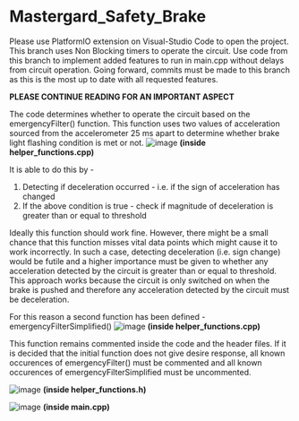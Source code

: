 # Mastergard_Safety_Brake


Please use PlatformIO extension on Visual-Studio Code to open the project.
This branch uses Non Blocking timers to operate the circuit.
Use code from this branch to implement added features to run in main.cpp without delays from circuit operation. 
Going forward, commits must be made to this branch as this is the most up to date with all requested features.

**PLEASE CONTINUE READING FOR AN IMPORTANT ASPECT**

The code determines whether to operate the circuit based on the emergencyFilter() function.
This function uses two values of acceleration sourced from the accelerometer 25 ms apart to determine whether brake light flashing condition is met or not.
![image](https://user-images.githubusercontent.com/66683154/132103031-c6ae0f79-b381-4203-ab5b-07a7af7ef639.png)
**(inside helper_functions.cpp)**

It is able to do this by  - 
1. Detecting if deceleration occurred - i.e. if the sign of acceleration has changed
2. If the above condition is true - check if magnitude of deceleration is greater than or equal to threshold

Ideally this function should work fine. However, there might be a small chance that this function misses vital data points which might cause it to work incorrectly.
In such a case, detecting deceleration (i.e. sign change) would be futile and a higher importance must be given to whether any acceleration detected by the circuit
is greater than or equal to threshold. This approach works because the circuit is only switched on when the brake is pushed and therefore any acceleration detected
by the circuit must be deceleration.

For this reason a second function has been defined - emergencyFilterSimplified()
![image](https://user-images.githubusercontent.com/66683154/132103272-409732b0-77a7-4812-a364-3985f4f81778.png)
**(inside helper_functions.cpp)**

This function remains commented inside the code and the header files.
If it is decided that the initial function does not give desire response, all known occurences of emergencyFilter() must be commented and all known occurences
of emergencyFilterSimplified must be uncommented.

![image](https://user-images.githubusercontent.com/66683154/132103299-e28f9b36-5be1-40ce-9a55-4756ecc352b9.png)
**(inside helper_functions.h)**

![image](https://user-images.githubusercontent.com/66683154/132103312-f1e3cb7f-e0ce-4e47-99e7-6f364345aca8.png)
**(inside main.cpp)**
